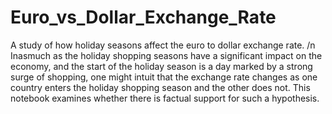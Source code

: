 # Euro_vs_Dollar_Exchange_Rate
A study of how holiday seasons affect the euro to dollar exchange rate. /n
Inasmuch as the holiday shopping seasons have a significant impact on the economy, and the start of the holiday season is a day marked by a strong surge of shopping, one might intuit that the exchange rate changes as one country enters the holiday shopping season and the other does not. This notebook examines whether there is factual support for such a hypothesis.

